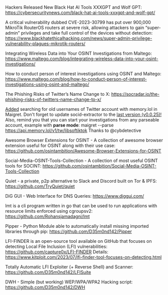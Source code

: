 

Hackers Released New Black Hat AI Tools XXXGPT and Wolf GPT: https://cybersecuritynews.com/black-hat-ai-tools-xxxgpt-and-wolf-gpt/

A critical vulnerability dubbed CVE-2023-30799 has put over 900,000 MikroTik RouterOS routers at severe risk, allowing attackers to gain “super-admin” privileges and take full control of the devices without detection: https://www.blackhatethicalhacking.com/news/super-admin-privilege-vulnerability-plagues-mikrotik-routers/

Integrating Wireless Data into Your OSINT Investigations from Maltego: https://www.maltego.com/blog/integrating-wireless-data-into-your-osint-investigations/

How to conduct person of interest investigations using OSINT and Maltego: https://www.maltego.com/blog/how-to-conduct-person-of-interest-investigations-using-osint-and-maltego/

The Phishing Risks of Twitter’s Name Change to X: https://socradar.io/the-phishing-risks-of-twitters-name-change-to-x/

[Added](https://github.com/soxoj/maigret/commit/f5ca005766dcf073d4268284a48fbf3d716611cc) searching for old usernames of Twitter account with memory.lol in Maigret.
Don't forget to update socid-extractor to the [last version (v0.0.25)!](https://github.com/soxoj/socid-extractor/commit/4503617d198219f72e27efbde60248166129b0d7)
Also, remind you that you can start your investigations from any parseable account, example with **parse mode**: maigret --parse https://api.memory.lol/v1/tw/libsoftiktok
Thanks to @cybdetective

Awesome Browser Extensions for OSINT - A collection of awesome browser extension useful for OSINT along with their use case: https://github.com/osintambition/Awesome-Browser-Extensions-for-OSINT

Social-Media-OSINT-Tools-Collection - A collection of most useful OSINT tools for SOCINT: https://github.com/osintambition/Social-Media-OSINT-Tools-Collection

Quiet - a private, p2p alternative to Slack and Discord built on Tor & IPFS: https://github.com/TryQuiet/quiet

DiG GUI - Web Interface for DNS Queries: https://www.diggui.com/

lmt is a cli program written in go that can be used to run applications with resource limits enforced using cgroupsv2: https://github.com/Rohansjamadagni/lmt

Pipper - Python Module able to automatically install missing imported libraries through pip: https://github.com/D35m0nd142/Pipper

LFI-FINDER is an open-source tool available on GitHub that focuses on detecting Local File Inclusion (LFI) vulnerabilities: https://github.com/capture0x/LFI-FINDER
Details: https://www.kitploit.com/2023/07/lfi-finder-tool-focuses-on-detecting.html

Totally Automatic LFI Exploiter (+ Reverse Shell) and Scanner: https://github.com/D35m0nd142/LFISuite

DWH - Simple (but working) WEP/WPA/WPA2 Hacking script: https://github.com/D35m0nd142/DWH











